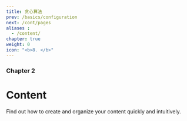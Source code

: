 ```yaml
---
title: 贪心算法
prev: /basics/configuration
next: /cont/pages
aliases :
  - /content/
chapter: true
weight: 0
icon: "<b>8. </b>"
---
```


### Chapter 2

# Content

Find out how to create and organize your content quickly and intuitively.
